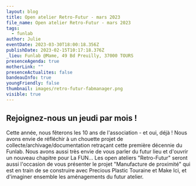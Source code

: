 ```yaml
---
layout: blog
title: Open atelier Retro-Futur - mars 2023
file_name: Open atelier Retro-Futur - mars 2023
tags:
  - funlab
author: Julie
eventDate: 2023-03-30T18:00:18.356Z
publishDate: 2023-02-15T10:17:18.376Z
_lieu: Funlab @Mame, 49 Bd Preuilly, 37000 TOURS
presenceAgenda: true
motherLink: ""
presenceActualites: false
bandeauInfo: true
youngFriendly: false
thumbnail: images/retro-futur-fabmanager.png
visible: true
---
```

## Rejoignez-nous un jeudi par mois !

Cette année, nous fêterons les 10 ans de l'association - et oui, déjà ! Nous avons envie de réfléchir à un chouette projet de collecte/archivage/documentation retraçant cette première décennie du Funlab. Nous avons aussi très envie de vous parler du futur lieu et d'ouvrir un nouveau chapitre pour La FUN... Les open ateliers "Retro-Futur" seront aussi l'occasion de vous présenter le projet "Manufacture de proximité" qui est en train de se construire avec Precious Plastic Touraine et Make Ici, et d'imaginer ensemble les aménagements du futur atelier.
